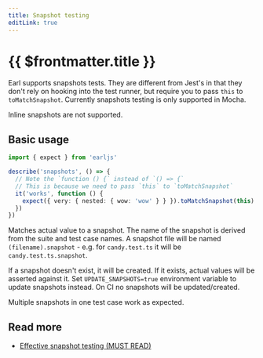 ```yaml
---
title: Snapshot testing
editLink: true
---
```


# {{ $frontmatter.title }}

Earl supports snapshots tests. They are different from Jest's in that they don't
rely on hooking into the test runner, but require you to pass `this` to
`toMatchSnapshot`. Currently snapshots testing is only supported in Mocha.

Inline snapshots are not supported.

## Basic usage

```typescript
import { expect } from 'earljs'

describe('snapshots', () => {
  // Note the `function () {` instead of `() => {`
  // This is because we need to pass `this` to `toMatchSnapshot`
  it('works', function () {
    expect({ very: { nested: { wow: 'wow' } } }).toMatchSnapshot(this)
  })
})
```

Matches actual value to a snapshot. The name of the snapshot is derived from the
suite and test case names. A snapshot file will be named `(filename).snapshot` -
e.g. for `candy.test.ts` it will be `candy.test.ts.snapshot`.

If a snapshot doesn't exist, it will be created. If it exists, actual values
will be asserted against it. Set `UPDATE_SNAPSHOTS=true` environment variable to
update snapshots instead. On CI no snapshots will be updated/created.

Multiple snapshots in one test case work as expected.

## Read more

- [Effective snapshot testing (MUST READ)](https://kentcdodds.com/blog/effective-snapshot-testing)
